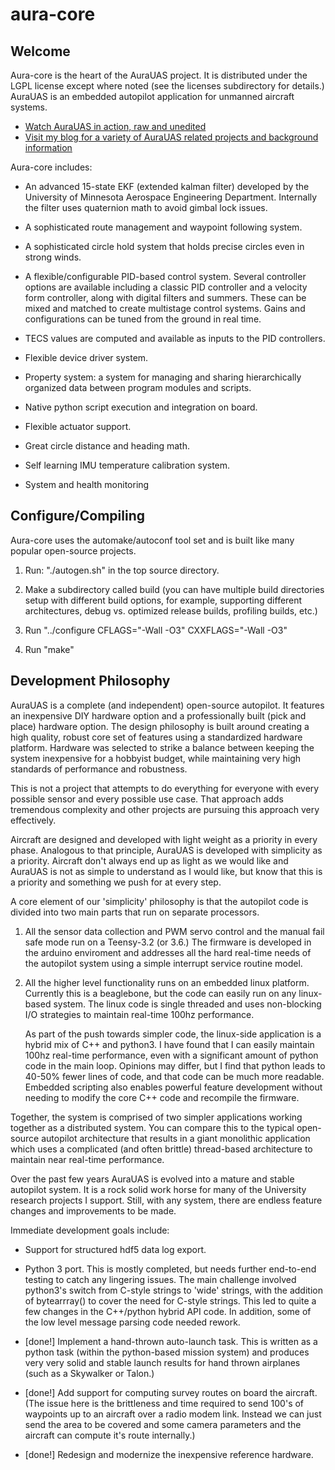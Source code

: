 # aura-core

## Welcome

Aura-core is the heart of the AuraUAS project.  It is distributed
under the LGPL license except where noted (see the licenses
subdirectory for details.)  AuraUAS is an embedded autopilot
application for unmanned aircraft systems.

* [Watch AuraUAS in action, raw and unedited](https://www.youtube.com/channel/UC_AWqZyWYvnA-h9MMcbNYyA)
* [Visit my blog for a variety of AuraUAS related projects and background information](http://gallinazo.flightgear.org/)

Aura-core includes:

* An advanced 15-state EKF (extended kalman filter) developed by the
  University of Minnesota Aerospace Engineering Department.
  Internally the filter uses quaternion math to avoid gimbal lock
  issues.

* A sophisticated route management and waypoint following system.

* A sophisticated circle hold system that holds precise circles even
  in strong winds.

* A flexible/configurable PID-based control system.  Several
  controller options are available including a classic PID controller
  and a velocity form controller, along with digital filters and
  summers.  These can be mixed and matched to create multistage
  control systems.  Gains and configurations can be tuned from the
  ground in real time.

* TECS values are computed and available as inputs to the PID
  controllers.

* Flexible device driver system.

* Property system: a system for managing and sharing hierarchically
  organized data between program modules and scripts.

* Native python script execution and integration on board.

* Flexible actuator support.

* Great circle distance and heading math.

* Self learning IMU temperature calibration system.

* System and health monitoring


## Configure/Compiling

Aura-core uses the automake/autoconf tool set and is built like many
popular open-source projects.

1. Run: "./autogen.sh" in the top source directory.

2. Make a subdirectory called build (you can have multiple build
   directories setup with different build options, for example,
   supporting different architectures, debug vs. optimized release
   builds, profiling builds, etc.)

3. Run "../configure CFLAGS="-Wall -O3" CXXFLAGS="-Wall -O3"

4. Run "make"


## Development Philosophy

AuraUAS is a complete (and independent) open-source autopilot.  It
features an inexpensive DIY hardware option and a professionally built
(pick and place) hardware option.  The design philosophy is built
around creating a high quality, robust core set of features using a
standardized hardware platform.  Hardware was selected to strike a
balance between keeping the system inexpensive for a hobbyist budget,
while maintaining very high standards of performance and robustness.

This is not a project that attempts to do everything for everyone with
every possible sensor and every possible use case.  That approach adds
tremendous complexity and other projects are pursuing this approach
very effectively.

Aircraft are designed and developed with light weight as a priority in
every phase.  Analogous to that principle, AuraUAS is developed with
simplicity as a priority.  Aircraft don't always end up as light as we
would like and AuraUAS is not as simple to understand as I would like,
but know that this is a priority and something we push for at every
step.

A core element of our 'simplicity' philosophy is that the autopilot
code is divided into two main parts that run on separate processors.

1. All the sensor data collection and PWM servo control and the manual
   fail safe mode run on a Teensy-3.2 (or 3.6.)  The firmware is
   developed in the arduino enviroment and addresses all the hard
   real-time needs of the autopilot system using a simple interrupt
   service routine model.

2. All the higher level functionality runs on an embedded linux
   platform.  Currently this is a beaglebone, but the code can easily
   run on any linux-based system.  The linux code is single threaded
   and uses non-blocking I/O strategies to maintain real-time 100hz
   performance.

   As part of the push towards simpler code, the linux-side
   application is a hybrid mix of C++ and python3.  I have found that
   I can easily maintain 100hz real-time performance, even with a
   significant amount of python code in the main loop.  Opinions may
   differ, but I find that python leads to 40-50% fewer lines of code,
   and that code can be much more readable.  Embedded scripting also
   enables powerful feature development without needing to modify the
   core C++ code and recompile the firmware.

Together, the system is comprised of two simpler applications working
together as a distributed system.  You can compare this to the typical
open-source autopilot architecture that results in a giant monolithic
application which uses a complicated (and often brittle) thread-based
architecture to maintain near real-time performance.

Over the past few years AuraUAS is evolved into a mature and stable
autopilot system.  It is a rock solid work horse for many of the
University research projects I support.  Still, with any system, there
are endless feature changes and improvements to be made.

Immediate development goals include:

* Support for structured hdf5 data log export.

* Python 3 port.  This is mostly completed, but needs further
  end-to-end testing to catch any lingering issues.  The main
  challenge involved python3's switch from C-style strings to 'wide'
  strings, with the addition of bytearrray() to cover the need for
  C-style strings.  This led to quite a few changes in the C++/python
  hybrid API code.  In addition, some of the low level message parsing
  code needed rework.

* [done!] Implement a hand-thrown auto-launch task.  This is written
  as a python task (within the python-based mission system) and
  produces very very solid and stable launch results for hand thrown
  airplanes (such as a Skywalker or Talon.)

* [done!] Add support for computing survey routes on board the aircraft.  (The
  issue here is the brittleness and time required to send 100's of
  waypoints up to an aircraft over a radio modem link.  Instead we can
  just send the area to be covered and some camera parameters and the
  aircraft can compute it's route internally.)

* [done!] Redesign and modernize the inexpensive reference hardware. 
